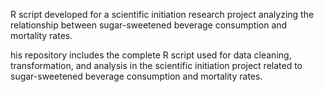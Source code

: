 R script developed for a scientific initiation research project analyzing the relationship between sugar-sweetened beverage consumption and mortality rates.

his repository includes the complete R script used for data cleaning, transformation, and analysis in the scientific initiation project related to sugar-sweetened beverage consumption and mortality rates.
